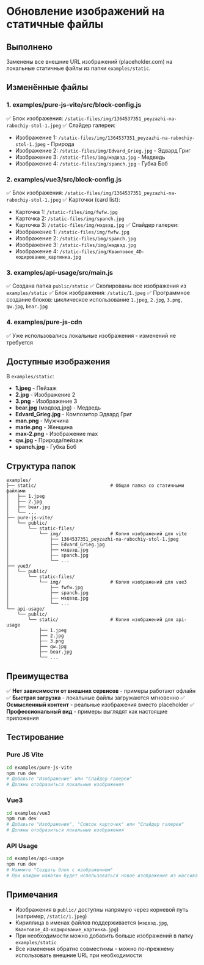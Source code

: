 # Обновление изображений на статичные файлы

## Выполнено

Заменены все внешние URL изображений (placeholder.com) на локальные статичные файлы из папки `examples/static`.

## Изменённые файлы

### 1. examples/pure-js-vite/src/block-config.js
✅ Блок изображения: `/static-files/img/1364537351_peyzazhi-na-rabochiy-stol-1.jpeg`
✅ Слайдер галереи:
- Изображение 1: `/static-files/img/1364537351_peyzazhi-na-rabochiy-stol-1.jpeg` - Природа
- Изображение 2: `/static-files/img/Edvard_Grieg.jpg` - Эдвард Григ
- Изображение 3: `/static-files/img/мэдвэд.jpg` - Медведь
- Изображение 4: `/static-files/img/spanch.jpg` - Губка Боб

### 2. examples/vue3/src/block-config.js
✅ Блок изображения: `/static-files/img/1364537351_peyzazhi-na-rabochiy-stol-1.jpeg`
✅ Карточки (card list):
- Карточка 1: `/static-files/img/fwfw.jpg`
- Карточка 2: `/static-files/img/spanch.jpg`
- Карточка 3: `/static-files/img/мэдвэд.jpg`
✅ Слайдер галереи:
- Изображение 1: `/static-files/img/fwfw.jpg`
- Изображение 2: `/static-files/img/spanch.jpg`
- Изображение 3: `/static-files/img/мэдвэд.jpg`
- Изображение 4: `/static-files/img/Квантовое_4D-кодирование_картинка.jpg`

### 3. examples/api-usage/src/main.js
✅ Создана папка `public/static`
✅ Скопированы все изображения из `examples/static`
✅ Блок изображения: `/static/1.jpeg`
✅ Программное создание блоков: циклическое использование `1.jpeg`, `2.jpg`, `3.png`, `qw.jpg`, `bear.jpg`

### 4. examples/pure-js-cdn
✅ Уже использовались локальные изображения - изменений не требуется

## Доступные изображения

В `examples/static`:
- **1.jpeg** - Пейзаж
- **2.jpg** - Изображение 2
- **3.png** - Изображение 3
- **bear.jpg** (мэдвэд.jpg) - Медведь
- **Edvard_Grieg.jpg** - Композитор Эдвард Григ
- **man.png** - Мужчина
- **marie.png** - Женщина
- **max-2.png** - Изображение max
- **qw.jpg** - Природа/пейзаж
- **spanch.jpg** - Губка Боб

## Структура папок

```
examples/
├── static/                           # Общая папка со статичными файлами
│   ├── 1.jpeg
│   ├── 2.jpg
│   ├── bear.jpg
│   └── ...
├── pure-js-vite/
│   └── public/
│       └── static-files/
│           └── img/                  # Копия изображений для vite
│               ├── 1364537351_peyzazhi-na-rabochiy-stol-1.jpeg
│               ├── Edvard_Grieg.jpg
│               ├── мэдвэд.jpg
│               ├── spanch.jpg
│               └── ...
├── vue3/
│   └── public/
│       └── static-files/
│           └── img/                  # Копия изображений для vue3
│               ├── fwfw.jpg
│               ├── spanch.jpg
│               ├── мэдвэд.jpg
│               └── ...
└── api-usage/
    └── public/
        └── static/                   # Копия изображений для api-usage
            ├── 1.jpeg
            ├── 2.jpg
            ├── 3.png
            ├── qw.jpg
            ├── bear.jpg
            └── ...
```

## Преимущества

✅ **Нет зависимости от внешних сервисов** - примеры работают офлайн
✅ **Быстрая загрузка** - локальные файлы загружаются мгновенно
✅ **Осмысленный контент** - реальные изображения вместо placeholder
✅ **Профессиональный вид** - примеры выглядят как настоящие приложения

## Тестирование

### Pure JS Vite
```bash
cd examples/pure-js-vite
npm run dev
# Добавьте "Изображение" или "Слайдер галереи"
# Должны отобразиться локальные изображения
```

### Vue3
```bash
cd examples/vue3
npm run dev
# Добавьте "Изображение", "Список карточек" или "Слайдер галереи"
# Должны отобразиться локальные изображения
```

### API Usage
```bash
cd examples/api-usage
npm run dev
# Нажмите "Создать блок с изображением"
# При каждом нажатии будет использоваться новое изображение из массива
```

## Примечания

- Изображения в `public/` доступны напрямую через корневой путь (например, `/static/1.jpeg`)
- Кириллица в именах файлов поддерживается (`мэдвэд.jpg`, `Квантовое_4D-кодирование_картинка.jpg`)
- При необходимости можно добавить больше изображений в папку `examples/static`
- Все изменения обратно совместимы - можно по-прежнему использовать внешние URL при необходимости

